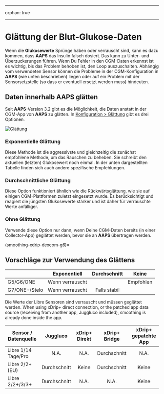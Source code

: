 - - -
orphan: true
- - -

# Glättung der Blut-Glukose-Daten

Wenn die **Glukosewerte** Sprünge haben oder verrauscht sind, kann es dazu kommen, dass **AAPS** das Insulin falsch dosiert. Das kann zu Unter- und Überzuckerungen führen. Wenn Du Fehler in den CGM-Daten erkennst ist es wichtig, bis das Problem behoben ist, den Loop auszuschalten. Abhängig vom verwendeten Sensor können die Probleme in der CGM-Konfiguration in **AAPS** (wie unten beschrieben) liegen oder auf ein Problem mit der Sensorsetzstelle (so dass er eventuell ersetzt werden muss) hindeuten.

## Daten innerhalb AAPS glätten

Seit **AAPS**-Version 3.2 gibt es die Möglichkeit, die Daten anstatt in der CGM-App von **AAPS** zu glätten. In [Konfiguration > Glättung](../SettingUpAaps/ConfigBuilder.md) gibt es drei Optionen.

![Glättung](../images/ConfBuild_Smoothing.png)

### Exponentielle Glättung

Diese Methode ist die aggressivste und gleichzeitig die zunächst empfohlene Methode, um das Rauschen zu beheben. Sie schreibt den aktuellen (letzten) Glukosewert noch einmal. In der unten dargestellten Tabelle finden sich auch andere spezifische Empfehlungen.

### Durchschnittliche Glättung

Diese Option funktioniert ähnlich wie die Rückwärtsglättung, wie sie auf einigen CGM-Plattformen zuletzt eingesetzt wurde. Es berücksichtigt und reagiert die jüngsten Glukosewerte stärker und ist daher für verrauschte Werte anfälliger.

### Ohne Glättung

Verwende diese Option nur dann, wenn Deine CGM-Daten bereits (in einer Collector-App) geglättet werden, bevor sie an **AAPS** übertragen werden.

(smoothing-xdrip-dexcom-g6)=

## Vorschläge zur Verwendung des Glättens

|               |  Exponentiell   | Durchschnitt |   Keine   |
| ------------- |:---------------:|:------------:|:---------:|
| G5/G6/ONE     | Wenn verrauscht |              | Empfohlen |
| G7/ONE+/Stelo | Wenn verrauscht | Falls stabil |           |

Die Werte der Libre Sensoren sind verrauscht und müssen geglättet werden. When using xDrip+ direct connection, or the patched app data source (receiving from another app, Juggluco included), smoothing is already done inside the app.

| Sensor / Datenquelle |   Juggluco   | xDrip+ Direkt | xDrip+ Bridge | xDrip+ gepatchte App |
| -------------------- |:------------:|:-------------:|:-------------:|:--------------------:|
| Libre 1/14 Tage/Pro  |     N.A.     |     N.A.      | Durchschnitt  |         N.A.         |
| Libre 2/2+ (EU)      | Durchschnitt |     Keine     | Durchschnitt  |        Keine         |
| Libre 2/2+/3/3+      | Durchschnitt |     N.A.      |     N.A.      |        Keine         |

